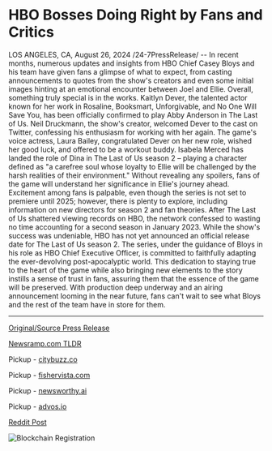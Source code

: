 # HBO Bosses Doing Right by Fans and Critics

LOS ANGELES, CA, August 26, 2024 /24-7PressRelease/ -- In recent months, numerous updates and insights from HBO Chief Casey Bloys and his team have given fans a glimpse of what to expect, from casting announcements to quotes from the show's creators and even some initial images hinting at an emotional encounter between Joel and Ellie. Overall, something truly special is in the works.   Kaitlyn Dever, the talented actor known for her work in Rosaline, Booksmart, Unforgivable, and No One Will Save You, has been officially confirmed to play Abby Anderson in The Last of Us. Neil Druckmann, the show's creator, welcomed Dever to the cast on Twitter, confessing his enthusiasm for working with her again.   The game's voice actress, Laura Bailey, congratulated Dever on her new role, wished her good luck, and offered to be a workout buddy. Isabela Merced has landed the role of Dina in The Last of Us season 2 – playing a character defined as "a carefree soul whose loyalty to Ellie will be challenged by the harsh realities of their environment." Without revealing any spoilers, fans of the game will understand her significance in Ellie's journey ahead.  Excitement among fans is palpable, even though the series is not set to premiere until 2025; however, there is plenty to explore, including information on new directors for season 2 and fan theories. After The Last of Us shattered viewing records on HBO, the network confessed to wasting no time accounting for a second season in January 2023. While the show's success was undeniable, HBO has not yet announced an official release date for The Last of Us season 2.  The series, under the guidance of Bloys in his role as HBO Chief Executive Officer, is committed to faithfully adapting the ever-devolving post-apocalyptic world. This dedication to staying true to the heart of the game while also bringing new elements to the story instills a sense of trust in fans, assuring them that the essence of the game will be preserved. With production deep underway and an airing announcement looming in the near future, fans can't wait to see what Bloys and the rest of the team have in store for them. 

---

[Original/Source Press Release](https://www.24-7pressrelease.com/press-release/513078/hbo-bosses-doing-right-by-fans-and-critics)
                    

[Newsramp.com TLDR](https://newsramp.com/curated-news/hbo-s-the-last-of-us-season-2-cast-confirmations-and-fan-excitement/8101785e3965455b4296a7177c2dfab0) 


Pickup - [citybuzz.co](https://citybuzz.co/2024/08/26/hbo-s-the-last-of-us-season-2-takes-shape-with-exciting-cast-additions)

Pickup - [fishervista.com](https://fishervista.com/en/hbo-s-the-last-of-us-season-2-casting-announcements-and-fan-excitement/20245943)

Pickup - [newsworthy.ai](https://newsworthy.ai/curated/hbo-s-the-last-of-us-season-2-takes-shape-with-key-casting-announcements/20245943)

Pickup - [advos.io](https://advos.io/en/hbo-confirms-exciting-new-cast-members-for-the-last-of-us-season-2/20245943)
 



[Reddit Post](https://www.reddit.com/r/Lifestyle_Culture/comments/1f1rk2f/hbos_the_last_of_us_season_2_cast_confirmations/) 



![Blockchain Registration](https://cdn.newsramp.app/24-7PressRelease/qrcode/248/26/wallIfDl.webp)